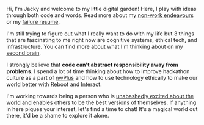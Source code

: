 Hi, I'm Jacky and welcome to my little digital garden! Here, I play with ideas through both code and words. Read more about my [non-work endeavours](/notwork) or my [failure resume](/posts/a-failure-resume).

I'm still trying to figure out what I really want to do with my life but 3 things that are fascinating to me right now are cognitive systems, ethical tech, and infrastructure. You can find more about what I'm thinking about on my [second brain](/toc/directory).

I strongly believe that **code can't abstract responsibility away from problems**. I spend a lot of time thinking about how to improve hackathon culture as a part of [nwPlus](https://www.nwplus.io/) and how to use technology ethically to make our world better with [Reboot](https://twitter.com/reboot_hq/) and [Interact](https://twitter.com/joininteract).

I'm working towards being a person who is [unabashedly excited about the world](https://www.youtube.com/watch?v=Khfe3jBuq8c&list=PLMs_JcuNozJbxC91R5skgPpL7cnJuICun) and enables others to be the best versions of themselves. If anything in here piques your interest, let's find a time to chat! It's a magical world out there, it'd be a shame to explore it alone.